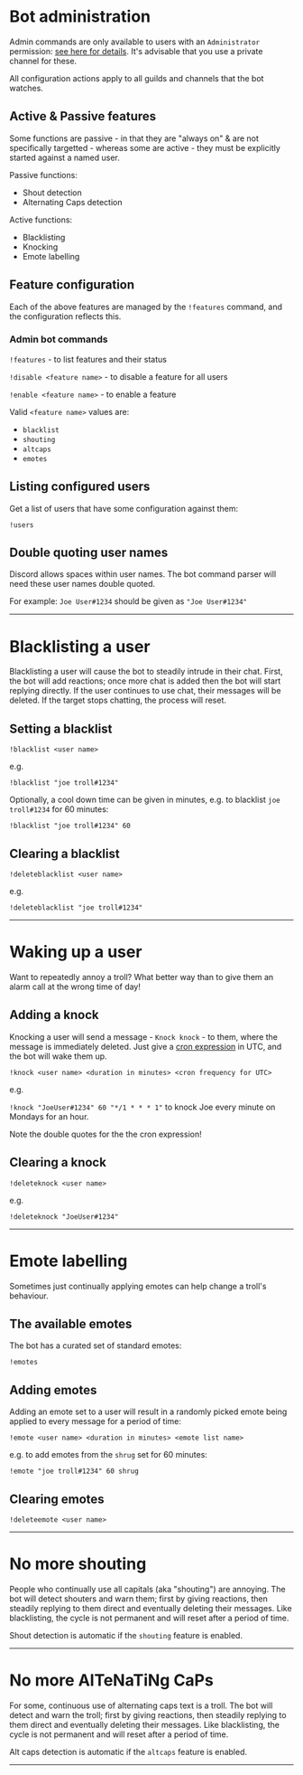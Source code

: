 # Bot administration

Admin commands are only available to users with an ``Administrator`` permission: [see here for details](https://discord.com/moderation/1500000176222-201:-Permissions-on-Discord). It's advisable that you use a private channel for these.

All configuration actions apply to all guilds and channels that the bot watches. 

## Active & Passive features

Some functions are passive - in that they are "always on" & are not specifically targetted - whereas some are active - they must be explicitly started against a named user.

Passive functions:
* Shout detection
* Alternating Caps detection

Active functions:
* Blacklisting
* Knocking
* Emote labelling

## Feature configuration

Each of the above features are managed by the ``!features`` command, and the configuration reflects this.

### Admin bot commands

``!features`` - to list features and their status

``!disable <feature name>`` - to disable a feature for all users

``!enable <feature name>`` - to enable a feature

Valid ``<feature name>`` values are:

* ``blacklist``
* ``shouting``
* ``altcaps``
* ``emotes``

## Listing configured users

Get a list of users that have some configuration against them:

``!users``

## Double quoting user names

Discord allows spaces within user names. The bot command parser will need these user names double quoted. 

For example: ``Joe User#1234`` should be given as ``"Joe User#1234"``

---

# Blacklisting a user

Blacklisting a user will cause the bot to steadily intrude in their chat. First, the bot will add reactions; once more chat is added then the bot will start replying directly. If the user continues to use chat, their messages will be deleted. If the target stops chatting, the process will reset.

## Setting a blacklist

``!blacklist <user name>``

e.g.

``!blacklist "joe troll#1234"``

Optionally, a cool down time can be given in minutes, e.g. to blacklist ``joe troll#1234`` for 60 minutes:

``!blacklist "joe troll#1234" 60``

## Clearing a blacklist

``!deleteblacklist <user name>``

e.g.

``!deleteblacklist "joe troll#1234"``

---

# Waking up a user

Want to repeatedly annoy a troll? What better way than to give them an alarm call at the wrong time of day! 

## Adding a knock

Knocking a user will send a message - ``Knock knock`` - to them, where the message is immediately deleted. Just give a [cron expression](https://en.wikipedia.org/wiki/Cron) in UTC, and the bot will wake them up.

``!knock <user name> <duration in minutes> <cron frequency for UTC>``

e.g.

``!knock "JoeUser#1234" 60 "*/1 * * * 1"`` to knock Joe every minute on Mondays for an hour.

Note the double quotes for the the cron expression!


## Clearing a knock

``!deleteknock <user name>``

e.g.

``!deleteknock "JoeUser#1234"``

---

# Emote labelling

Sometimes just continually applying emotes can help change a troll's behaviour. 

## The available emotes

The bot has a curated set of standard emotes:

``!emotes``

## Adding emotes

Adding an emote set to a user will result in a randomly picked emote being applied to every message for a period of time:

``!emote <user name> <duration in minutes> <emote list name>``

e.g. to add emotes from the ``shrug`` set for 60 minutes:

``!emote "joe troll#1234" 60 shrug``

## Clearing emotes

``!deleteemote <user name>``

---

# No more shouting

People who continually use all capitals (aka "shouting") are annoying. The bot will detect shouters and warn them; first by giving reactions, then steadily replying to them direct and eventually deleting their messages. Like blacklisting, the cycle is not permanent and will reset after a period of time.

Shout detection is automatic if the ``shouting`` feature is enabled.

---

# No more AlTeNaTiNg CaPs

For some, continuous use of alternating caps text is a troll. The bot will detect and warn the troll; first by giving reactions, then steadily replying to them direct and eventually deleting their messages. Like blacklisting, the cycle is not permanent and will reset after a period of time.

Alt caps detection is automatic if the ``altcaps`` feature is enabled.

---

